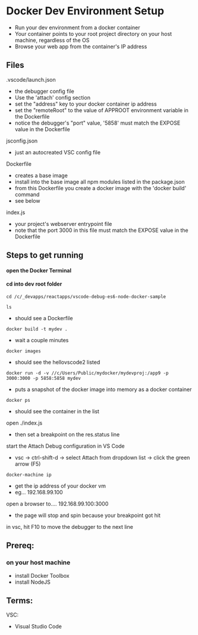 # Docker Dev Environment Setup
- Run your dev environment from a docker container
- Your container points to your root project directory on your host machine, regardless of the OS
- Browse your web app from the container's IP address



## Files
.vscode/launch.json
- the debugger config file
- Use the 'attach' config section
- set the "address" key to your docker container ip address
- set the "remoteRoot" to the value of APPROOT environment variable in the Dockerfile
- notice the debugger's "port" value, '5858' must match the EXPOSE value in the Dockerfile

jsconfig.json
- just an autocreated VSC config file

Dockerfile
- creates a base image
- install into the base image all npm modules listed in the package.json
- from this Dockerfile you create a docker image with the 'docker build' command
- see below

index.js
- your project's webserver entrypoint file
- note that the port 3000 in this file must match the EXPOSE value in the Dockerfile


## Steps to get running

#### open the Docker Terminal 

#### cd into dev root folder
``` cd /c/_devapps/reactapps/vscode-debug-es6-node-docker-sample ```

``` ls ```
- should see a Dockerfile

``` docker build -t mydev . ```
- wait a couple minutes

``` docker images ```
- should see the hellovscode2 listed

``` docker run -d -v //c/Users/Public/mydocker/mydevproj:/app9 -p 3000:3000 -p 5858:5858 mydev ```
- puts a snapshot of the docker image into memory as a docker container


``` docker ps ```
- should see the container in the list

open ./index.js
- then set a breakpoint on the res.status line

start the Attach Debug configuration in VS Code
- vsc -> ctrl-shift-d -> select Attach from dropdown list -> click the green arrow (F5)

``` docker-machine ip ```
- get the ip address of your docker vm
- eg... 192.168.99.100


open a browser to....
192.168.99.100:3000
- the page will stop and spin because your breakpoint got hit

in vsc, hit F10 to move the debugger to the next line



## Prereq:

### on your host machine
- install Docker Toolbox
- install NodeJS






## Terms:

VSC:
- Visual Studio Code